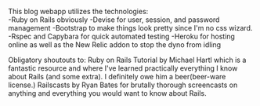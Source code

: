 This blog webapp utilizes the technologies:  
-Ruby on Rails obviously
-Devise for user, session, and password management
-Bootstrap to make things look pretty since I'm no css wizard.
-Rspec and Capybara for quick automated testing
-Heroku for hosting online as well as the New Relic addon to stop the dyno from idling

Obligatory shoutouts to:
  Ruby on Rails Tutorial by Michael Hartl which is a fantastic resource and where I've learned practically everything I know about Rails (and some extra). I definitely owe him a beer(beer-ware license.)
  Railscasts by Ryan Bates for brutally thorough screencasts on anything and everything you would want to know about Rails.